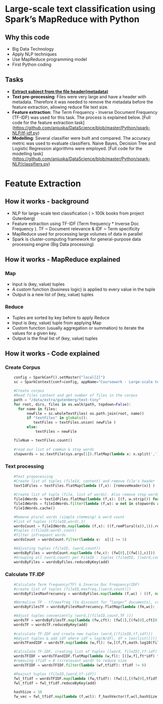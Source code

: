 
# Large-scale text classification using Spark’s MapReduce with Python

## Why this code

- Big Data Technology
- Apply NLP techniques
- Use MapReduce programming model
- First Python coding

## Tasks
- [**Extract subject from the file header(metadata)**](https://github.com/aniuska/DataScience/blob/master/Python/spark-NLP/Read%20metada%20to%20Subjects.py)
- **Text pre-processing**: Files were very large and have a header with metadata. Therefore it was needed to remove the metadata before the feature extraction, allowing reduce file text size.
- **Feature extraction**: The Term Frequency - Inverse Document Frequency (TF-IDF) was used for this task. The process is explained below. [Full code for the feature extraction task] (https://github.com/aniuska/DataScience/blob/master/Python/spark-NLP/tf-idf.py)
- **Modelling**: Several classifier were built and compared. The accuracy metric was used to evaluate classifiers. Naive Bayes, Decision Tree and Logistic Regression algorithms were employed. [Full code for the modelling task] (https://github.com/aniuska/DataScience/blob/master/Python/spark-NLP/classifiers.py)

# Featute Extraction

## How it works - background

- NLP for large-scale text classification ( > 100k books from project Gutenberg)
- Feature extraction using TF-IDF (Term frequency * Inverse Doc Frequency ). 
  TF ~ Document relevance & IDF ~ Term specificity
- MapReduce used for processing large volumes of data in parallel
- Spark is cluster-computing framework for general-purpose data processing engine (Big Data processing) 


## How it works - MapReduce explained

### Map
- Input is (key, value) tuples
- A custom function (business logic) is applied to every value in the tuple
- Output is a new list of (key,  value) tuples

### Reduce
- Tuples are sorted by key before to apply Reduce
- Input is (key, value) tuple from applying Map
- Custom function (usually aggregation or summation) to iterate the values for a given key. 
- Output is the final list of (key,  value) tuples


## How it works - Code explained

### Create Corpus


```python
    config = SparkConf().setMaster("local[2]")
    sc = SparkContext(conf=config, appName="Coursework - Large-scale text classification")

    #Create corpus
    #Read files content and get number of files in the corpus
    path = "/data/extra/gutenberg/text-tiny"
    for root, dirs, files in os.walk(path, topdown=False):
      for name in files:
          newFile = sc.wholeTextFiles( os.path.join(root, name))
          if "textFiles" in globals():
             textFiles = textFiles.union( newFile )
          else:
              textFiles = newFile

    fileNum = textFiles.count()  
    
    #read our list of commun & stop words
    stopwords = sc.textFile(sys.argv[1]).flatMap(lambda x: x.split(',')).collect()
```

### Text processing


```python
    #Text prepocessing
    #Create list of tuples (fileId, content) and remove file's header
    textIdFiles = textFiles.flatMap(lambda (f,x): [removeHeader(x)] )
    
    #Create list of tuple (file, list of words). Also remove stop words
    fileIdWords = textIdFiles.flatMap(lambda (f,x): [(f, w.strip()) for w in re.split('\W+',x)])
    fileIdWords = fileIdWords.filter(lambda (f,w): w not in stopwords and len(w) > 0)
    fileIdWords.cache()

    #Remove plural words (simple stemming) & word count
    #list of tuples ((fileID,word),1)
    wordsCount = fileIdWords.map(lambda (f,x): ((f,remPlural(x)),1)).reduceByKey(add)
    #tuples ((fileID,word),count)
    #filter infrequent words
    wordsCount = wordsCount.filter(lambda x:  x[1] >= 5)

    #Adjusting tuples (fileID, (word,count)) 
    wordsByFiles = wordsCount.map(lambda (fw,c): (fw[0],[(fw[1],c)]))
    #Grouping all (word,count) per FileID : tuples (filedID, [(word,count)])
    wordsByFiles = wordsByFiles.reduceByKey(add)
```

### Calculate TF.IDF


```python
    #Calculate Term frequency(TF) & Inverse Doc Frequency(IDF)
    #create list of tuples (fileID,maxfreq,[(word,count)])
    wordsByFilesMaxFrecuency = wordsByFiles.map(lambda (f,wc) : ((f, max(wc, key = lambda l: l[1])), wc) )

    #Normalise TF - tf/maxfreq (to discount for “longer” documents), creating list of tuples ([fileID,w],[count,TF])
    wordsByFilesTF = wordsByFilesMaxFrecuency.flatMap(lambda (fm,wc): [([fm[0], w],[c,c*1.0/fm[1][1]]) for (w,c) in wc])

    #Adjust tuples conveniently (word,[(fileID,count,TF )]) 
    wordsTF = wordsByFilesTF.map(lambda (fw,cft): (fw[1],[(fw[0],cft[0],cft[1])] ) )
    wordsTF = wordsTF.reduceByKey(add)
    
    #calculate TF-IDF and create new tuples (word,[(fileID,tf,idf)])
    #Adjust tuples & add idf where idf = log(N/df), df = len(list([]))
    wordsTFandIDF = wordsTF.map(lambda (w,fl): (w,[(f,ft,math.log10(fileNum/len(fl))) for (f,c,ft) in fl ]) )

    #Calculate TF-IDF, creating list of tuples ([word, fileID],tf-idf)
    wordsTFIDF = wordsTFandIDF.flatMap(lambda (w,fl): [([w,f],ft*idf) for (f,ft,idf) in fl] )
    #removing tfidf = 0 (irrelevant word) to reduce size
    wordsTFIDF = wordsTFIDF.filter(lambda (wf,tfidf): tfidf != 0) 

    #Reajust tuples (fileID,[word,tf-idf])
    fwl_tfidf = wordsTFIDF.map(lambda (fw,tfidf): (fw[1],[(fw[0],tfidf)] ) )
    fwl_tfidf = fwl_tfidf.reduceByKey(add)
    
    hashSize = 10
    fw_vec = fwl_tfidf.map(lambda (f,wcl): f_hashVector(f,wcl,hashSize) )
```
